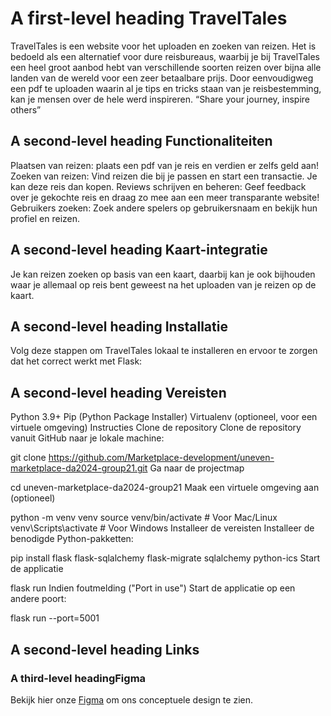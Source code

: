 
# A first-level heading TravelTales
TravelTales is een website voor het uploaden en zoeken van reizen. Het is bedoeld als een alternatief voor dure reisbureaus, waarbij je bij TravelTales een heel groot aanbod hebt van verschillende soorten reizen over bijna alle landen van de wereld voor een zeer betaalbare prijs. Door eenvoudigweg een pdf te uploaden waarin al je tips en tricks staan van je reisbestemming, kan je mensen over de hele werd inspireren. 
“Share your journey, inspire others” 


## A second-level heading Functionaliteiten
Plaatsen van reizen: plaats een pdf van je reis en verdien er zelfs geld aan!
Zoeken van reizen: Vind reizen die bij je passen en start een transactie. Je kan deze reis dan kopen.
Reviews schrijven en beheren: Geef feedback over je gekochte reis en draag zo mee aan een meer transparante website!
Gebruikers zoeken: Zoek andere spelers op gebruikersnaam en bekijk hun profiel en reizen.

## A second-level heading Kaart-integratie
Je kan reizen zoeken op basis van een kaart, daarbij kan je ook bijhouden waar je allemaal op reis bent geweest na het uploaden van je reizen op de kaart.

## A second-level heading Installatie
Volg deze stappen om TravelTales lokaal te installeren en ervoor te zorgen dat het correct werkt met Flask:

## A second-level heading Vereisten
Python 3.9+
Pip (Python Package Installer)
Virtualenv (optioneel, voor een virtuele omgeving)
Instructies
Clone de repository
Clone de repository vanuit GitHub naar je lokale machine:

git clone https://github.com/Marketplace-development/uneven-marketplace-da2024-group21.git
Ga naar de projectmap

cd uneven-marketplace-da2024-group21
Maak een virtuele omgeving aan (optioneel)

python -m venv venv
source venv/bin/activate  # Voor Mac/Linux
venv\Scripts\activate     # Voor Windows
Installeer de vereisten
Installeer de benodigde Python-pakketten:

pip install flask flask-sqlalchemy flask-migrate sqlalchemy python-ics
Start de applicatie

flask run
Indien foutmelding ("Port in use")
Start de applicatie op een andere poort:

flask run --port=5001

## A second-level heading Links
### A third-level headingFigma
Bekijk hier onze [Figma](https://www.figma.com/design/h13wQmiQYUlBzGYlLRwLwC/Flux---Figma-Build-Tutorial-(Starter)-(Community)?node-id=0-1&p=f) om ons conceptuele design te zien.


